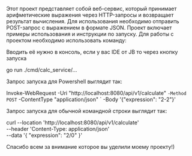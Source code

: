 Этот проект представляет собой веб-сервис, который принимает арифметические выражения через HTTP-запросы и 
возвращает результат вычисления. Для использования необходимо отправить POST-запрос с выражением в формате JSON.
Проект включает примеры использования и инструкции по запуску.
Для работы с проектом необходимо использовать
команду:

Вводить её нужно в консоль, если у вас IDE от JB то через кнопку запуска

go run ./cmd/calc_service/...

Запрос запуска для Powershell выглядит так:

Invoke-WebRequest -Uri "http://localhost:8080/api/v1/calculate" `
                  -Method POST `
-ContentType "application/json" `
-Body '{"expression": "2-2"}'

Запрос запуска для обычной командной строки выглядит так:

curl --location 'http://localhost:8080/api/v1/calculate' \
--header 'Content-Type: application/json' \
--data '{
"expression": "2/0"
}'

Спасибо всем за внимание которое вы уделили моему проекту!)